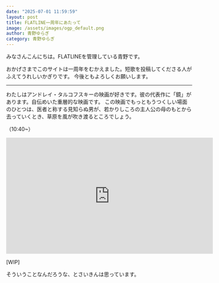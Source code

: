 ```yaml
---
date: "2025-07-01 11:59:59"
layout: post
title: FLATLINE一周年にあたって
image: /assets/images/ogp_default.png
author: 青野ゆらぎ
category: 青野ゆらぎ
---
```


みなさんこんにちは。FLATLINEを管理している青野です。

おかげさまでこのサイトは一周年をむかえました。短歌を投稿してくださる人がふえてうれしいかぎりです。
今後ともよろしくお願いします。

---

わたしはアンドレイ・タルコフスキーの映画が好きです。彼の代表作に「鏡」があります。自伝めいた重層的な映画です。
この映画でもっともうつくしい場面のひとつは、医者と称する見知らぬ男が、若かりしころの主人公の母のもとから去っていくとき、草原を風が吹き渡るところでしょう。

（10:40~）
<iframe width="560" height="315" src="https://www.youtube.com/embed/NrMINC5xjMs?si=gGPpsjijUEDv7oJF&amp;start=640" title="YouTube video player" frameborder="0" allow="accelerometer; autoplay; clipboard-write; encrypted-media; gyroscope; picture-in-picture; web-share" referrerpolicy="strict-origin-when-cross-origin" allowfullscreen></iframe>

[WIP]

そういうことなんだろうな、とさいきんは思っています。
